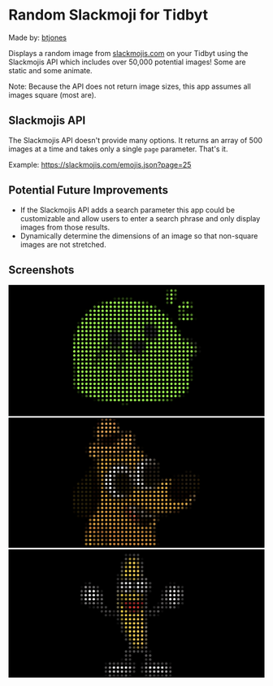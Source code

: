 # Random Slackmoji for Tidbyt

Made by: [btjones](https://github.com/btjones/)

Displays a random image from [slackmojis.com](https://slackmojis.com/) on your Tidbyt using the Slackmojis API which includes over 50,000 potential images! Some are static and some animate.

Note: Because the API does not return image sizes, this app assumes all images square (most are).

## Slackmojis API

The Slackmojis API doesn't provide many options. It returns an array of 500 images at a time and takes only a single `page` parameter. That's it.

Example: https://slackmojis.com/emojis.json?page=25

## Potential Future Improvements

- If the Slackmojis API adds a search parameter this app could be customizable and allow users to enter a search phrase and only display images from those results.
- Dynamically determine the dimensions of an image so that non-square images are not stretched.

## Screenshots

![Blob from Random Slackmoji](screenshots/blob.png)
![This is Fine from Random Slackmoji](screenshots/thisisfine.png)
![Banana Dance from Random Slackmoji](screenshots/banana.png)
